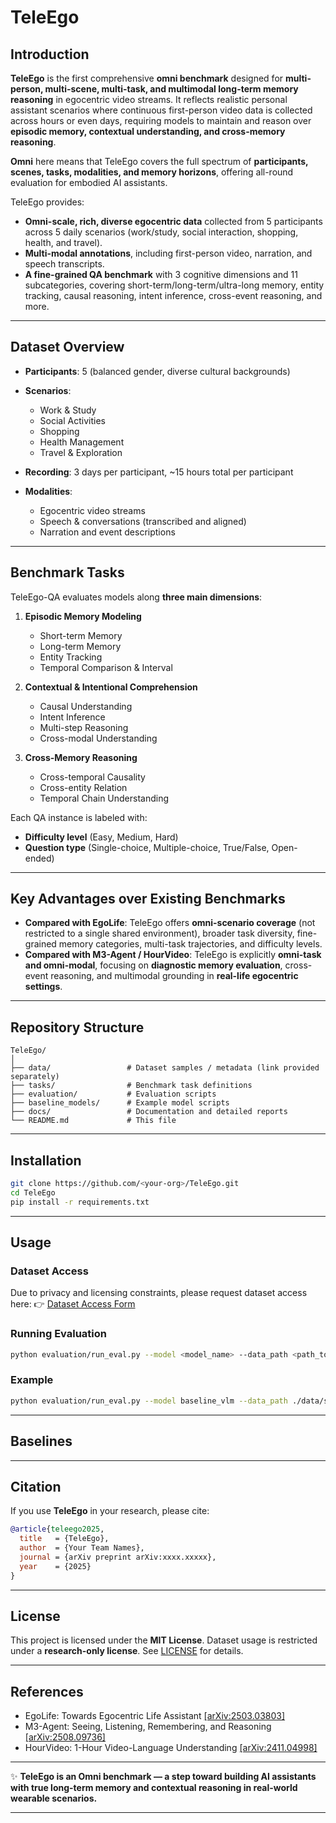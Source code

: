 # TeleEgo

## Introduction

**TeleEgo** is the first comprehensive **omni benchmark** designed for **multi-person, multi-scene, multi-task, and multimodal long-term memory reasoning** in egocentric video streams.
It reflects realistic personal assistant scenarios where continuous first-person video data is collected across hours or even days, requiring models to maintain and reason over **episodic memory, contextual understanding, and cross-memory reasoning**.

**Omni** here means that TeleEgo covers the full spectrum of **participants, scenes, tasks, modalities, and memory horizons**, offering all-round evaluation for embodied AI assistants.

TeleEgo provides:

* **Omni-scale, rich, diverse egocentric data** collected from 5 participants across 5 daily scenarios (work/study, social interaction, shopping, health, and travel).
* **Multi-modal annotations**, including first-person video, narration, and speech transcripts.
* **A fine-grained QA benchmark** with 3 cognitive dimensions and 11 subcategories, covering short-term/long-term/ultra-long memory, entity tracking, causal reasoning, intent inference, cross-event reasoning, and more.

---

## Dataset Overview

* **Participants**: 5 (balanced gender, diverse cultural backgrounds)
* **Scenarios**:

  * Work & Study
  * Social Activities
  * Shopping
  * Health Management
  * Travel & Exploration
* **Recording**: 3 days per participant, \~15 hours total per participant
* **Modalities**:

  * Egocentric video streams
  * Speech & conversations (transcribed and aligned)
  * Narration and event descriptions

---

## Benchmark Tasks

TeleEgo-QA evaluates models along **three main dimensions**:

1. **Episodic Memory Modeling**

   * Short-term Memory
   * Long-term Memory
   * Entity Tracking
   * Temporal Comparison & Interval

2. **Contextual & Intentional Comprehension**

   * Causal Understanding
   * Intent Inference
   * Multi-step Reasoning
   * Cross-modal Understanding

3. **Cross-Memory Reasoning**

   * Cross-temporal Causality
   * Cross-entity Relation
   * Temporal Chain Understanding

Each QA instance is labeled with:

* **Difficulty level** (Easy, Medium, Hard)
* **Question type** (Single-choice, Multiple-choice, True/False, Open-ended)

---

## Key Advantages over Existing Benchmarks

* **Compared with EgoLife**: TeleEgo offers **omni-scenario coverage** (not restricted to a single shared environment), broader task diversity, fine-grained memory categories, multi-task trajectories, and difficulty levels.
* **Compared with M3-Agent / HourVideo**: TeleEgo is explicitly **omni-task and omni-modal**, focusing on **diagnostic memory evaluation**, cross-event reasoning, and multimodal grounding in **real-life egocentric settings**.

---

## Repository Structure

```
TeleEgo/
│
├── data/                 # Dataset samples / metadata (link provided separately)
├── tasks/                # Benchmark task definitions
├── evaluation/           # Evaluation scripts
├── baseline_models/      # Example model scripts
├── docs/                 # Documentation and detailed reports
└── README.md             # This file
```

---

## Installation

```bash
git clone https://github.com/<your-org>/TeleEgo.git
cd TeleEgo
pip install -r requirements.txt
```

---

## Usage

### Dataset Access

Due to privacy and licensing constraints, please request dataset access here:
👉 [Dataset Access Form](https://your-dataset-link)

### Running Evaluation

```bash
python evaluation/run_eval.py --model <model_name> --data_path <path_to_data>
```

### Example

```bash
python evaluation/run_eval.py --model baseline_vlm --data_path ./data/sample
```

---

## Baselines

---

## Citation

If you use **TeleEgo** in your research, please cite:

```bibtex
@article{teleego2025,
  title   = {TeleEgo},
  author  = {Your Team Names},
  journal = {arXiv preprint arXiv:xxxx.xxxxx},
  year    = {2025}
}
```

---

## License

This project is licensed under the **MIT License**.
Dataset usage is restricted under a **research-only license**. See [LICENSE](LICENSE) for details.

---

## References

* EgoLife: Towards Egocentric Life Assistant [\[arXiv:2503.03803\]](https://arxiv.org/abs/2503.03803)
* M3-Agent: Seeing, Listening, Remembering, and Reasoning [\[arXiv:2508.09736\]](https://arxiv.org/abs/2508.09736)
* HourVideo: 1-Hour Video-Language Understanding [\[arXiv:2411.04998\]](https://arxiv.org/abs/2411.04998)

---

✨ **TeleEgo is an Omni benchmark — a step toward building AI assistants with true long-term memory and contextual reasoning in real-world wearable scenarios.**

---
